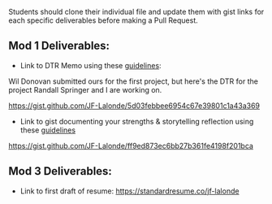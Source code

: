 Students should clone their individual file and update them with gist links for each specific deliverables before making a Pull Request. 

## Mod 1 Deliverables:
* Link to DTR Memo using these [guidelines](https://github.com/turingschool/career-development-curriculum/blob/master/module_one/dtr_guidelines_memo.md):

Wil Donovan submitted ours for the first project, but here's the DTR for the project Randall Springer and I are working on.

https://gist.github.com/JF-Lalonde/5d03febbee6954c67e39801c1a43a369

* Link to gist documenting your strengths & storytelling reflection using these [guidelines](https://github.com/turingschool/career-development-curriculum/blob/master/module_one/strengths_storytelling_reflection.md)

https://gist.github.com/JF-Lalonde/ff9ed873ec6bb27b361fe4198f201bca

## Mod 3 Deliverables:
* Link to first draft of resume: https://standardresume.co/jf-lalonde
